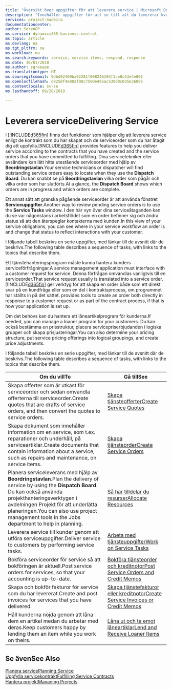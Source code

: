 ```yaml
---
title: "Översikt över uppgifter för att leverera service | Microsoft Docs"
description: "Innehåller uppgifter för att se till att du levererar kvalitetsservice och lever upp till avtal med kunder."
services: project-madeira
documentationcenter: 
author: SorenGP
ms.service: dynamics365-business-central
ms.topic: article
ms.devlang: na
ms.tgt_pltfrm: na
ms.workload: na
ms.search.keywords: service, service items, respond, response
ms.date: 10/01/2018
ms.author: sgroespe
ms.translationtype: HT
ms.sourcegitcommit: 9dbd92409ba02281f008246194f3ce0c53e4e001
ms.openlocfilehash: d8250f4e80af08c7500e495ac539d0c035636895
ms.contentlocale: sv-se
ms.lasthandoff: 09/28/2018

---
```

# <a name="delivering-service"></a><span data-ttu-id="f893c-103">Leverera service</span><span class="sxs-lookup"><span data-stu-id="f893c-103">Delivering Service</span></span>
<span data-ttu-id="f893c-104">I [!INCLUDE[d365fin](includes/d365fin_md.md)] finns det funktioner som hjälper dig att leverera service enligt de kontrakt som du har skapat och de serviceorder som du har åtagit dig att uppfylla.</span><span class="sxs-lookup"><span data-stu-id="f893c-104">[!INCLUDE[d365fin](includes/d365fin_md.md)] provides features to help you deliver service according to the contracts that you have created and the service orders that you have committed to fulfilling.</span></span> <span data-ttu-id="f893c-105">Dina servicetekniker eller avsändare kan lätt hitta utestående serviceorder med hjälp av **Beordringstavlan**.</span><span class="sxs-lookup"><span data-stu-id="f893c-105">Your service technicians or dispatcher will find outstanding service orders easy to locate when they use the **Dispatch Board**.</span></span> <span data-ttu-id="f893c-106">Du kan snabbt se på **Beordringstavlan** vilka order som pågår och vilka order som har slutförts.</span><span class="sxs-lookup"><span data-stu-id="f893c-106">At a glance, the **Dispatch Board** shows which orders are in progress and which orders are complete.</span></span>  
  
<span data-ttu-id="f893c-107">Ett annat sätt att granska pågående serviceorder är att använda fönstret **Serviceuppgifter**.</span><span class="sxs-lookup"><span data-stu-id="f893c-107">Another way to review pending service orders is to use the **Service Tasks** window.</span></span> <span data-ttu-id="f893c-108">I den här vyn över dina serviceåtaganden kan du se var någonstans i arbetsflödet som en order befinner sig och ändra status så att den återspeglar kontakterna med kunden.</span><span class="sxs-lookup"><span data-stu-id="f893c-108">In this view of your service obligations, you can see where in your service workflow an order is and change that status to reflect interactions with your customer.</span></span>  
  
<span data-ttu-id="f893c-109">I följande tabell beskrivs en serie uppgifter, med länkar till de avsnitt där de beskrivs.</span><span class="sxs-lookup"><span data-stu-id="f893c-109">The following table describes a sequence of tasks, with links to the topics that describe them.</span></span>   

<span data-ttu-id="f893c-110">Ett tjänstehanteringsprogram måste kunna hantera kunders serviceförfrågningar.</span><span class="sxs-lookup"><span data-stu-id="f893c-110">A service management application must interface with a customer request for service.</span></span> <span data-ttu-id="f893c-111">Denna förfrågan omvandlas vanligtvis till en serviceorder.</span><span class="sxs-lookup"><span data-stu-id="f893c-111">That service request usually is translated into a service order.</span></span> [!INCLUDE[d365fin](includes/d365fin_md.md)] <span data-ttu-id="f893c-112">ger verktyg för att skapa en order både som ett direkt svar på en kundfråga eller som en del i kontraktsprocess, om programmet har ställts in på det sättet.</span><span class="sxs-lookup"><span data-stu-id="f893c-112"> provides tools to create an order both directly in response to a customer request or as part of the contract process, if that is how your application is set up.</span></span>  
  
<span data-ttu-id="f893c-113">Om det behövs kan du hantera ett låneartikelprogram för kunderna.</span><span class="sxs-lookup"><span data-stu-id="f893c-113">If needed, you can manage a loaner program for your customers.</span></span> <span data-ttu-id="f893c-114">Du kan också bestämma en prisstruktur, placera servicepriserbjudanden i logiska grupper och skapa prisjusteringar.</span><span class="sxs-lookup"><span data-stu-id="f893c-114">You can also determine your pricing structure, put service pricing offerings into logical groupings, and create price adjustments.</span></span>  
  
<span data-ttu-id="f893c-115">I följande tabell beskrivs en serie uppgifter, med länkar till de avsnitt där de beskrivs.</span><span class="sxs-lookup"><span data-stu-id="f893c-115">The following table describes a sequence of tasks, with links to the topics that describe them.</span></span>   
  
|<span data-ttu-id="f893c-116">**Om du vill**</span><span class="sxs-lookup"><span data-stu-id="f893c-116">**To**</span></span>|<span data-ttu-id="f893c-117">**Gå till**</span><span class="sxs-lookup"><span data-stu-id="f893c-117">**See**</span></span>|  
|------------|-------------|  
|<span data-ttu-id="f893c-118">Skapa offerter som är utkast för serviceorder och sedan omvandla offerterna till serviceorder.</span><span class="sxs-lookup"><span data-stu-id="f893c-118">Create quotes that are drafts of service orders, and then convert the quotes to service orders.</span></span>|[<span data-ttu-id="f893c-119">Skapa tjänsteofferter</span><span class="sxs-lookup"><span data-stu-id="f893c-119">Create Service Quotes</span></span>](service-how-to-create-service-quotes.md)|
|<span data-ttu-id="f893c-120">Skapa dokument som innehåller information om en service, som t.ex. reparationer och underhåll, på serviceartiklar.</span><span class="sxs-lookup"><span data-stu-id="f893c-120">Create documents that contain information about a service, such as repairs and maintenance, on service items.</span></span>|[<span data-ttu-id="f893c-121">Skapa tjänsteorder</span><span class="sxs-lookup"><span data-stu-id="f893c-121">Create Service Orders</span></span>](service-how-to-create-service-orders.md)|
|<span data-ttu-id="f893c-122">Planera serviceleverans med hjälp av **Beordringstavlan**.</span><span class="sxs-lookup"><span data-stu-id="f893c-122">Plan the delivery of service by using the **Dispatch Board**.</span></span> <span data-ttu-id="f893c-123">Du kan också använda projekthanteringsverktygen i avdelningen Projekt för att underlätta planeringen.</span><span class="sxs-lookup"><span data-stu-id="f893c-123">You can also use project management tools in the Jobs department to help in planning.</span></span>|[<span data-ttu-id="f893c-124">Så här tilldelar du resurser</span><span class="sxs-lookup"><span data-stu-id="f893c-124">Allocate Resources</span></span>](service-how-to-allocate-resources.md)|  
|<span data-ttu-id="f893c-125">Leverera service till kunder genom att utföra serviceuppgifter.</span><span class="sxs-lookup"><span data-stu-id="f893c-125">Deliver service to customers by performing service tasks.</span></span>|[<span data-ttu-id="f893c-126">Arbeta med tjänsteuppgifter</span><span class="sxs-lookup"><span data-stu-id="f893c-126">Work on Service Tasks</span></span>](service-how-to-work-on-service-tasks.md)|  
|<span data-ttu-id="f893c-127">Bokföra serviceorder för service så att bokföringen är aktuell.</span><span class="sxs-lookup"><span data-stu-id="f893c-127">Post service orders for services, so that your accounting is up-to-date.</span></span>|[<span data-ttu-id="f893c-128">Bokföra tjänsteorder och kreditnotor</span><span class="sxs-lookup"><span data-stu-id="f893c-128">Post Service Orders and Credit Memos</span></span>](service-how-to-post-service-orders.md)|  
|<span data-ttu-id="f893c-129">Skapa och bokför fakturor för service som du har levererat.</span><span class="sxs-lookup"><span data-stu-id="f893c-129">Create and post invoices for services that you have delivered.</span></span>|[<span data-ttu-id="f893c-130">Skapa tjänstefakturor eller kreditnotor</span><span class="sxs-lookup"><span data-stu-id="f893c-130">Create Service Invoices or Credit Memos</span></span>](service-how-create-invoices.md)|  
|<span data-ttu-id="f893c-131">Håll kunderna nöjda genom att låna dem en artikel medan du arbetar med deras.</span><span class="sxs-lookup"><span data-stu-id="f893c-131">Keep customers happy by lending them an item while you work on theirs.</span></span>| [<span data-ttu-id="f893c-132">Låna ut och ta emot låneartiklar</span><span class="sxs-lookup"><span data-stu-id="f893c-132">Lend and Receive Loaner Items</span></span>](service-how-to-lend-receive-loaners.md)|
  
## <a name="see-also"></a><span data-ttu-id="f893c-133">Se även</span><span class="sxs-lookup"><span data-stu-id="f893c-133">See Also</span></span>  
[<span data-ttu-id="f893c-134">Planera service</span><span class="sxs-lookup"><span data-stu-id="f893c-134">Planning Service</span></span>](service-plan-service.md)  
[<span data-ttu-id="f893c-135">Uppfylla servicekontrakt</span><span class="sxs-lookup"><span data-stu-id="f893c-135">Fulfilling Service Contracts</span></span>](service-fulfill-service-contracts.md)  
[<span data-ttu-id="f893c-136">Hantera projekt</span><span class="sxs-lookup"><span data-stu-id="f893c-136">Managing Projects</span></span>](projects-manage-projects.md)  

